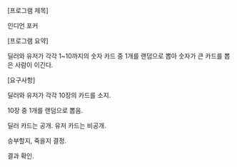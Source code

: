 [프로그램 제목]

인디언 포커



[프로그램 요약]

딜러와 유저가 각각 1~10까지의 숫자 카드 중 1개를 랜덤으로 뽑아 숫자가 큰 카드를 뽑은 사람이 이긴다.



[요구사항]

딜러와 유저가 각각 10장의 카드를 소지.

10장 중 1개를 랜덤으로 뽑음.

딜러 카드는 공개. 유저 카드는 비공개.

승부할지, 죽을지 결정.

결과 확인.

